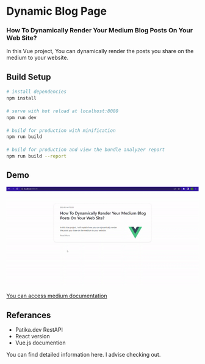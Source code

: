 
# Dynamic Blog Page

### How To Dynamically Render Your Medium Blog Posts On Your Web Site?

In this Vue project, You can dynamically render the posts you share on the medium to your website.







## Build Setup

``` bash
# install dependencies
npm install

# serve with hot reload at localhost:8080
npm run dev

# build for production with minification
npm run build

# build for production and view the bundle analyzer report
npm run build --report
```

## Demo

![alt text](https://github.com/dduyguu/medium-API/blob/a5b27fa911a9652df835a539834d96b75d3dc882/src/assets/demo.gif)

[You can access medium documentation](https://medium.com/@isikduygu/how-to-dynamically-render-your-medium-blog-posts-on-your-web-site-105ed024504f)


## Referances

- Patika.dev RestAPI
- React version
- Vue.js documention

You can find detailed information here. I advise checking out.

  
